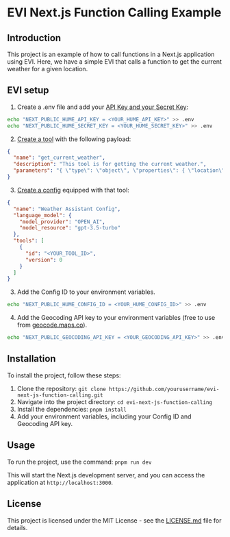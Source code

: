 # EVI Next.js Function Calling Example

## Introduction

This project is an example of how to call functions in a Next.js application using EVI. Here, we have a simple EVI that calls a function to get the current weather for a given location.

## EVI setup

1. Create a .env file and add your [API Key and your Secret Key](https://beta.hume.ai/settings/keys):

```bash
echo "NEXT_PUBLIC_HUME_API_KEY = <YOUR_HUME_API_KEY>" >> .env
echo "NEXT_PUBLIC_HUME_SECRET_KEY = <YOUR_HUME_SECRET_KEY>" >> .env
```

2. [Create a tool](https://dev.hume.ai/docs/empathic-voice-interface-evi/tool-use#create-a-tool) with the following payload:

```json
{
  "name": "get_current_weather",
  "description": "This tool is for getting the current weather.",
  "parameters": "{ \"type\": \"object\", \"properties\": { \"location\": { \"type\": \"string\", \"description\": \"The city and state, e.g. San Francisco, CA\" }, \"format\": { \"type\": \"string\", \"enum\": [\"celsius\", \"fahrenheit\"], \"description\": \"The temperature unit to use. Infer this from the users location.\" } }, \"required\": [\"location\", \"format\"] }"
}
```

3. [Create a config](https://dev.hume.ai/docs/empathic-voice-interface-evi/tool-use#create-a-configuration) equipped with that tool:

```json
{
  "name": "Weather Assistant Config",
  "language_model": {
    "model_provider": "OPEN_AI",
    "model_resource": "gpt-3.5-turbo"
  },
  "tools": [
    {
      "id": "<YOUR_TOOL_ID>",
      "version": 0
    }
  ]
}
```

3. Add the Config ID to your environment variables.

```bash
echo "NEXT_PUBLIC_HUME_CONFIG_ID = <YOUR_HUME_CONFIG_ID>" >> .env
```

4. Add the Geocoding API key to your environment variables (free to use from [geocode.maps.co](https://geocode.maps.co/)).

```bash
echo "NEXT_PUBLIC_GEOCODING_API_KEY = <YOUR_GEOCODING_API_KEY>" >> .env
```

## Installation

To install the project, follow these steps:

1. Clone the repository: `git clone https://github.com/yourusername/evi-next-js-function-calling.git`
2. Navigate into the project directory: `cd evi-next-js-function-calling`
3. Install the dependencies: `pnpm install`
4. Add your environment variables, including your Config ID and Geocoding API key.

## Usage

To run the project, use the command: `pnpm run dev`

This will start the Next.js development server, and you can access the application at `http://localhost:3000`.

## License

This project is licensed under the MIT License - see the [LICENSE.md](https://github.com/HumeAI/hume-api-examples/blob/main/LICENSE) file for details.
